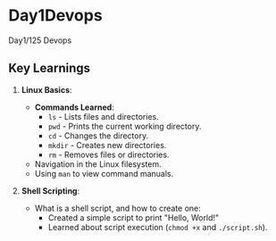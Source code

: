 # Day1Devops
Day1/125 Devops
## Key Learnings
1. **Linux Basics**:
   - **Commands Learned**:
     - `ls` - Lists files and directories.
     - `pwd` - Prints the current working directory.
     - `cd` - Changes the directory.
     - `mkdir` - Creates new directories.
     - `rm` - Removes files or directories.
   - Navigation in the Linux filesystem.
   - Using `man` to view command manuals.

2. **Shell Scripting**:
   - What is a shell script, and how to create one:
     - Created a simple script to print "Hello, World!"
     - Learned about script execution (`chmod +x` and `./script.sh`).

